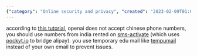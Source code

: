 ```yaml
---
{"category": "Online security and privacy", "created": "2023-02-09T01:01:23.393Z", "date": "2023-02-09 01:01:23", "description": "This tutorial provides step-by-step instructions on how to create an OpenAI account using a Chinese phone number and temporary email addresses from Tempumail, making it possible to bypass potential restrictions and issues.", "modified": "2023-02-09T14:07:53.111Z", "tags": ["OpenAI", "Registration", "Chinese Phone Number", "India", "SMS Activation", "Tempumail", "Temporary Email"], "title": "openai account registration"}
---
```

according to [this tutorial](https://www.modb.pro/db/573022), openai does not accept chinese phone numbers, you should use numbers from india rented on [sms-activate](https://sms-activate.org/) (which uses [pockyt.io](https://pockyt.io/) to bridge alipay). you use temporary edu mail like [tempumail](https://tempumail.com/mailbox) instead of your own email to prevent issues.